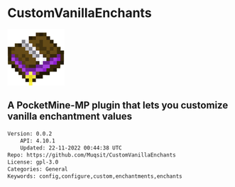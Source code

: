 # CustomVanillaEnchants
<img src="https://raw.githubusercontent.com/Muqsit/CustomVanillaEnchants/56e7a55be7b19dfaf90fc36379ca2e69d6bb78b2/icon.png" width="128" height="128" />

## A PocketMine-MP plugin that lets you customize vanilla enchantment values
```properties
Version: 0.0.2
    API: 4.10.1
    Updated: 22-11-2022 00:44:38 UTC
Repo: https://github.com/Muqsit/CustomVanillaEnchants
License: gpl-3.0
Categories: General
Keywords: config,configure,custom,enchantments,enchants
```